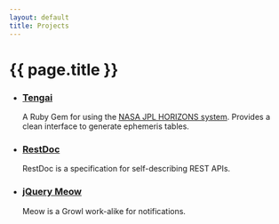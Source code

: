 ```yaml
---
layout: default
title: Projects
---
```

{{ page.title }}
====

* ### [Tengai](https://github.com/zacstewart/tengai)
  A Ruby Gem for using the [NASA JPL HORIZONS system](http://ssd.jpl.nasa.gov/?horizons).
  Provides a clean interface to generate ephemeris tables.

* ### [RestDoc](https://github.com/RestDoc)
  RestDoc is a specification for self-describing REST APIs.

* ### [jQuery Meow](/projects/meow.html)
  Meow is a Growl work-alike for notifications.
